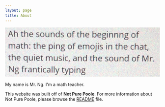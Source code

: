 ```yaml
---
layout: page
title: About
---
```


![screenshot](assets/Math_Class_Description.png)

My name is Mr. Ng. I'm a math teacher. 




This website was built off of **Not Pure Poole**. For more information about Not Pure Poole, please browse the [README](https://github.com/vszhub/not-pure-poole) file.
